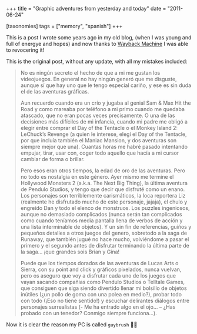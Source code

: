 +++
title = "Graphic adventures from yesterday and today"
date = "2011-06-24"

[taxonomies]
tags = ["memory", "spanish"]
+++

This is a post I wrote some years ago in my old blog, (when I was young and full of 
energye and hopes) and now thanks to [Wayback Machine](https://web.archive.org/) I was 
able to revocering it!

This is the original post, without any update, with all my mistakes included:

> No es ningún secreto el hecho de que a mi me gustan los videojuegos. En general no hay 
> ningún generó que me disguste, aunque sí que hay uno que le tengo especial cariño, y 
> ese es sin duda el de las aventuras gráficas.
> 
> Aun recuerdo cuando era un crío y jugaba al genial Sam & Max Hit the Road y como 
> mareaba por teléfono a mi primo cuando me quedaba atascado, que no eran pocas veces 
> precisamente. O una de las decisiones más difíciles de mi infancia, cuando mi padre me 
> obligó a elegir entre comprar el Day of the Tentacle o el Monkey Island 2: LeChuck’s 
> Revenge (a quien le interese, elegí el Day of the Tentacle, por que incluía también el 
> Maniac Mansion, y dos aventuras son siempre mejor que una). Cuantas horas me habré 
> pasado intentando empujar, tirar, usar con, coger todo aquello que hacía a mi cursor 
> cambiar de forma o brillar.
> 
> Pero esos eran otros tiempos, la edad de oro de las aventuras. Pero no todo es 
> nostalgia en este género. Ayer mismo me termine el Hollywood Monsters 2 (a.k.a. The 
> Next Big Thing), la última aventura de Pendulo Studios, y tengo que decir que disfruté 
> como un enano. Los personajes son terriblemente carismáticos, la loca reportera Liz 
> (realmente he disfrutado mucho de este personaje, jajaja), el chulo y engreído Dan y 
> todo el elenco de monstruos. Los puzzles ingeniosos, aunque no demasiado complicados 
> (nunca serán tan complicados como cuando teníamos media pantalla llena de verbos de 
> acción y una lista interminable de objetos). Y un sin fin de referencias, guiños y 
> pequeños detalles a otros juegos del genero, sobretodo a la saga de Runaway, que 
> también jugué no hace mucho, volviéndome a pasar el primero y el segundo antes de 
> disfrutar terminando la última parte de la saga… ¡que grandes sois Brian y Gina!
> 
> Puede que los tiempos dorados de las aventuras de Lucas Arts o Sierra, con su point 
> and click y gráficos pixelados, nunca vuelvan, pero os aseguro que voy a disfrutar 
> cada uno de los juegos que vayan sacando compañias como Pendulo Studios o Telltale 
> Games, que consiguen que siga siendo divertido llenar mi bolsillo de objetos inútiles 
> (¿un pollo de goma con una polea en medio?), probar todo con todo (¡Eso no tiene 
> sentido!) y escuchar delirantes diálogos entre personajes surrealistas (- Me ha 
> entrado algo en el ojo… – ¿Has probado con un tenedor? Conmigo siempre funciona…).
>

Now it is clear the reason my PC is called `guybrush` 🏴‍☠️
